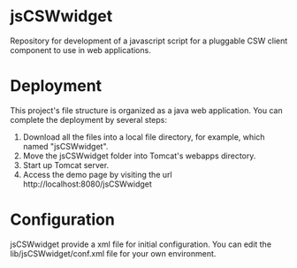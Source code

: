 # jsCSWwidget
Repository for development of a javascript script for a pluggable CSW client component to use in web applications.

# Deployment
This project's file structure is organized as a java web application. You can complete the deployment by several steps:<br>
1. Download all the files into a local file directory, for example, which named "jsCSWwidget".<br>
2. Move the jsCSWwidget folder into Tomcat's webapps directory.<br>
3. Start up Tomcat server.<br>
4. Access the demo page by visiting the url http://localhost:8080/jsCSWwidget <br>

# Configuration
jsCSWwidget provide a xml file for initial configuration. You can edit the lib/jsCSWwidget/conf.xml file for your own environment.  
